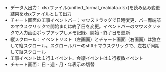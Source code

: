 * データ入出力：xlsxファイル(unified\_format\_realdata.xlsx)を読み込み変更結果をxlsxファイルとして出力  
* チャート画面の工事イベントバー：マウスドラッグで日時変更、バー両端部のマウスクリックで開始または終了日を変更。イベントバーのマウスクリックで入力画面ポップアップしメモ記録、開始・終了日を更新  
* 縦スクロール：イベントリスト（左画面）とチャート画面（右画面）は独立して縦スクロール。スクロールバーのshft＋マウスクリックで、左右が同期して縦スクロール  
* 工事イベントは１行１イベント、会議イベントは１行複数イベント  
* チャート画面：日・週・月・年表示の切替